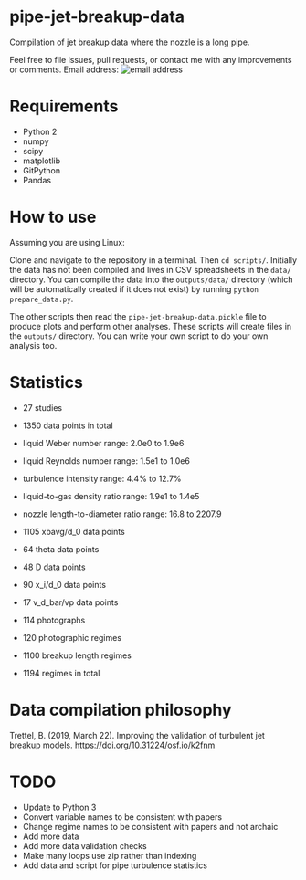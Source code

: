 # pipe-jet-breakup-data
Compilation of jet breakup data where the nozzle is a long pipe.

Feel free to file issues, pull requests, or contact me with any improvements or comments. Email address: ![email address](http://trettel.org/email-address.png)

# Requirements

- Python 2
- numpy
- scipy
- matplotlib
- GitPython
- Pandas

# How to use

Assuming you are using Linux:

Clone and navigate to the repository in a terminal. Then `cd scripts/`. Initially the data has not been compiled and lives in CSV spreadsheets in the `data/` directory. You can compile the data into the `outputs/data/` directory (which will be automatically created if it does not exist) by running `python prepare_data.py`.

The other scripts then read the `pipe-jet-breakup-data.pickle` file to produce plots and perform other analyses. These scripts will create files in the `outputs/` directory. You can write your own script to do your own analysis too.

# Statistics

- 27 studies
- 1350 data points in total

- liquid Weber number range: 2.0e0 to 1.9e6
- liquid Reynolds number range: 1.5e1 to 1.0e6
- turbulence intensity range: 4.4% to 12.7%
- liquid-to-gas density ratio range: 1.9e1 to 1.4e5
- nozzle length-to-diameter ratio range: 16.8 to 2207.9

- 1105 xbavg/d_0 data points
- 64 theta data points
- 48 D data points
- 90 x_i/d_0 data points
- 17 v_d_bar/vp data points
- 114 photographs
- 120 photographic regimes
- 1100 breakup length regimes
- 1194 regimes in total

# Data compilation philosophy

Trettel, B. (2019, March 22). Improving the validation of turbulent jet breakup models. https://doi.org/10.31224/osf.io/k2fnm

# TODO

- Update to Python 3
- Convert variable names to be consistent with papers
- Change regime names to be consistent with papers and not archaic
- Add more data
- Add more data validation checks
- Make many loops use zip rather than indexing
- Add data and script for pipe turbulence statistics
